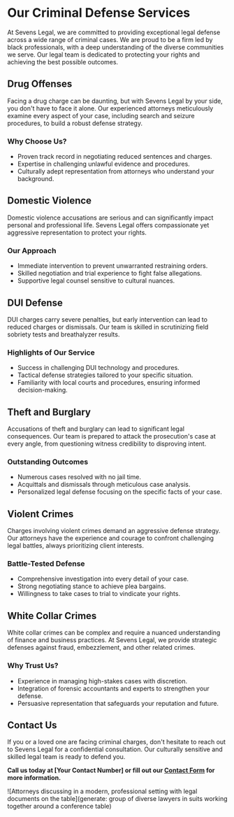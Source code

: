 # Our Criminal Defense Services

At Sevens Legal, we are committed to providing exceptional legal defense across a wide range of criminal cases. We are proud to be a firm led by black professionals, with a deep understanding of the diverse communities we serve. Our legal team is dedicated to protecting your rights and achieving the best possible outcomes.

## Drug Offenses

Facing a drug charge can be daunting, but with Sevens Legal by your side, you don't have to face it alone. Our experienced attorneys meticulously examine every aspect of your case, including search and seizure procedures, to build a robust defense strategy.

### Why Choose Us?
- Proven track record in negotiating reduced sentences and charges.
- Expertise in challenging unlawful evidence and procedures.
- Culturally adept representation from attorneys who understand your background.

## Domestic Violence

Domestic violence accusations are serious and can significantly impact personal and professional life. Sevens Legal offers compassionate yet aggressive representation to protect your rights.

### Our Approach
- Immediate intervention to prevent unwarranted restraining orders.
- Skilled negotiation and trial experience to fight false allegations.
- Supportive legal counsel sensitive to cultural nuances.

## DUI Defense

DUI charges carry severe penalties, but early intervention can lead to reduced charges or dismissals. Our team is skilled in scrutinizing field sobriety tests and breathalyzer results.

### Highlights of Our Service
- Success in challenging DUI technology and procedures.
- Tactical defense strategies tailored to your specific situation.
- Familiarity with local courts and procedures, ensuring informed decision-making.

## Theft and Burglary

Accusations of theft and burglary can lead to significant legal consequences. Our team is prepared to attack the prosecution's case at every angle, from questioning witness credibility to disproving intent.

### Outstanding Outcomes
- Numerous cases resolved with no jail time.
- Acquittals and dismissals through meticulous case analysis.
- Personalized legal defense focusing on the specific facts of your case.

## Violent Crimes

Charges involving violent crimes demand an aggressive defense strategy. Our attorneys have the experience and courage to confront challenging legal battles, always prioritizing client interests.

### Battle-Tested Defense
- Comprehensive investigation into every detail of your case.
- Strong negotiating stance to achieve plea bargains.
- Willingness to take cases to trial to vindicate your rights.

## White Collar Crimes

White collar crimes can be complex and require a nuanced understanding of finance and business practices. At Sevens Legal, we provide strategic defenses against fraud, embezzlement, and other related crimes.

### Why Trust Us?
- Experience in managing high-stakes cases with discretion.
- Integration of forensic accountants and experts to strengthen your defense.
- Persuasive representation that safeguards your reputation and future.

## Contact Us

If you or a loved one are facing criminal charges, don't hesitate to reach out to Sevens Legal for a confidential consultation. Our culturally sensitive and skilled legal team is ready to defend you.

**Call us today at [Your Contact Number] or fill out our [Contact Form](#) for more information.**

![Attorneys discussing in a modern, professional setting with legal documents on the table](generate: group of diverse lawyers in suits working together around a conference table)